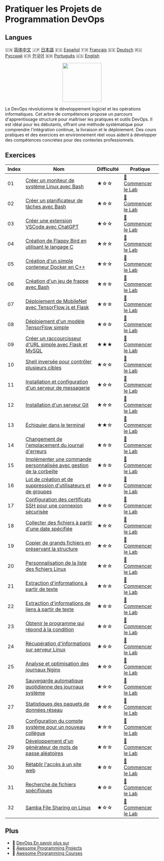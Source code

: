 # Pratiquer les Projets de Programmation DevOps

## Langues

🇨🇳 [简体中文](README_zh.md) 🇯🇵 [日本語](README_ja.md) 🇪🇸 [Español](README_es.md) 🇫🇷 [Français](README_fr.md) 🇩🇪 [Deutsch](README_de.md) 🇷🇺 [Русский](README_ru.md) 🇰🇷 [한국어](README_ko.md) 🇧🇷 [Português](README_pt.md) 🇺🇸 [English](README.md) 

<div align="center">
<img width="128px" src="https://file.labex.io/path/a3Od9y18p0bV.png">
</div>

Le DevOps révolutionne le développement logiciel et les opérations informatiques. Cet arbre de compétences propose un parcours d'apprentissage structuré pour maîtriser les pratiques et outils DevOps. Il est idéal pour les débutants, offrant une méthode systématique pour comprendre l'intégration continue, la livraison et le déploiement. Des cours pratiques et des exercices en environnement réel vous aident à développer des compétences concrètes pour des contextes professionnels.

## Exercices

|   Index | Nom                                                                                                                                                  | Difficulté   | Pratique                                                                                                     |
|---------|------------------------------------------------------------------------------------------------------------------------------------------------------|--------------|--------------------------------------------------------------------------------------------------------------|
|      01 | [Créer un moniteur de système Linux avec Bash](https://labex.io/fr/courses/project-build-a-linux-system-monitor-using-bash)                          | ★☆☆          | [🚀 Commencer le Lab](https://labex.io/fr/courses/project-build-a-linux-system-monitor-using-bash)           |
|      02 | [Créer un planificateur de tâches avec Bash](https://labex.io/fr/courses/project-build-a-task-scheduler-using-bash)                                  | ★☆☆          | [🚀 Commencer le Lab](https://labex.io/fr/courses/project-build-a-task-scheduler-using-bash)                 |
|      03 | [Créer une extension VSCode avec ChatGPT](https://labex.io/fr/courses/project-build-an-vscode-extension-with-chatgpt)                                | ★☆☆          | [🚀 Commencer le Lab](https://labex.io/fr/courses/project-build-an-vscode-extension-with-chatgpt)            |
|      04 | [Création de Flappy Bird en utilisant le langage C](https://labex.io/fr/courses/project-building-flappy-bird-using-c)                                | ★☆☆          | [🚀 Commencer le Lab](https://labex.io/fr/courses/project-building-flappy-bird-using-c)                      |
|      05 | [Création d'un simple conteneur Docker en C++](https://labex.io/fr/courses/project-creating-a-simple-docker-container-in-cpp)                        | ★☆☆          | [🚀 Commencer le Lab](https://labex.io/fr/courses/project-creating-a-simple-docker-container-in-cpp)         |
|      06 | [Création d'un jeu de frappe avec Bash](https://labex.io/fr/courses/project-creating-a-typing-game-using-bash)                                       | ★☆☆          | [🚀 Commencer le Lab](https://labex.io/fr/courses/project-creating-a-typing-game-using-bash)                 |
|      07 | [Déploiement de MobileNet avec TensorFlow.js et Flask](https://labex.io/fr/courses/project-deploying-mobilenet-with-tensorflowjs-and-flask)          | ★☆☆          | [🚀 Commencer le Lab](https://labex.io/fr/courses/project-deploying-mobilenet-with-tensorflowjs-and-flask)   |
|      08 | [Déploiement d'un modèle TensorFlow simple](https://labex.io/fr/courses/project-deploying-a-simple-tensorflow-model)                                 | ★☆☆          | [🚀 Commencer le Lab](https://labex.io/fr/courses/project-deploying-a-simple-tensorflow-model)               |
|      09 | [Créer un raccourcisseur d'URL simple avec Flask et MySQL](https://labex.io/fr/courses/project-build-a-simple-url-shortener-with-flask-and-mysql)    | ★★★          | [🚀 Commencer le Lab](https://labex.io/fr/courses/project-build-a-simple-url-shortener-with-flask-and-mysql) |
|      10 | [Shell inversée pour contrôler plusieurs cibles](https://labex.io/fr/courses/project-reverse-shell-to-control-multiple-targets)                      | ★☆☆          | [🚀 Commencer le Lab](https://labex.io/fr/courses/project-reverse-shell-to-control-multiple-targets)         |
|      11 | [Installation et configuration d'un serveur de messagerie](https://labex.io/fr/courses/project-installing-and-configuring-a-mail-server)             | ★☆☆          | [🚀 Commencer le Lab](https://labex.io/fr/courses/project-installing-and-configuring-a-mail-server)          |
|      12 | [Installation d'un serveur Git](https://labex.io/fr/courses/project-installing-a-git-server)                                                         | ★☆☆          | [🚀 Commencer le Lab](https://labex.io/fr/courses/project-installing-a-git-server)                           |
|      13 | [Échiquier dans le terminal](https://labex.io/fr/courses/project-chess-board-in-terminal)                                                            | ★★☆          | [🚀 Commencer le Lab](https://labex.io/fr/courses/project-chess-board-in-terminal)                           |
|      14 | [Changement de l'emplacement du journal d'erreurs](https://labex.io/fr/courses/project-changing-the-error-log-location)                              | ★☆☆          | [🚀 Commencer le Lab](https://labex.io/fr/courses/project-changing-the-error-log-location)                   |
|      15 | [Implémenter une commande personnalisée avec gestion de la corbeille](https://labex.io/fr/courses/project-avoid-accidental-deletion)                 | ★☆☆          | [🚀 Commencer le Lab](https://labex.io/fr/courses/project-avoid-accidental-deletion)                         |
|      16 | [Lot de création et de suppression d'utilisateurs et de groupes](https://labex.io/fr/courses/project-bulk-creation-and-deletion-of-users-and-groups) | ★☆☆          | [🚀 Commencer le Lab](https://labex.io/fr/courses/project-bulk-creation-and-deletion-of-users-and-groups)    |
|      17 | [Configuration des certificats SSH pour une connexion sécurisée](https://labex.io/fr/courses/project-certificate-configuration)                      | ★☆☆          | [🚀 Commencer le Lab](https://labex.io/fr/courses/project-certificate-configuration)                         |
|      18 | [Collecter des fichiers à partir d'une date spécifiée](https://labex.io/fr/courses/project-collect-files-from-specified-time)                        | ★☆☆          | [🚀 Commencer le Lab](https://labex.io/fr/courses/project-collect-files-from-specified-time)                 |
|      19 | [Copier de grands fichiers en préservant la structure](https://labex.io/fr/courses/project-copy-specified-files)                                     | ★☆☆          | [🚀 Commencer le Lab](https://labex.io/fr/courses/project-copy-specified-files)                              |
|      20 | [Personnalisation de la liste des fichiers Linux](https://labex.io/fr/courses/project-directory-size)                                                | ★☆☆          | [🚀 Commencer le Lab](https://labex.io/fr/courses/project-directory-size)                                    |
|      21 | [Extraction d'informations à partir de texte](https://labex.io/fr/courses/project-extracting-information-from-text)                                  | ★☆☆          | [🚀 Commencer le Lab](https://labex.io/fr/courses/project-extracting-information-from-text)                  |
|      22 | [Extraction d'informations de liens à partir de texte](https://labex.io/fr/courses/project-extracting-link-information-from-text)                    | ★☆☆          | [🚀 Commencer le Lab](https://labex.io/fr/courses/project-extracting-link-information-from-text)             |
|      23 | [Obtenir le programme qui répond à la condition](https://labex.io/fr/courses/project-get-program-that-satisfies-the-condition)                       | ★☆☆          | [🚀 Commencer le Lab](https://labex.io/fr/courses/project-get-program-that-satisfies-the-condition)          |
|      24 | [Récupération d'informations sur serveur Linux](https://labex.io/fr/courses/project-get-system-information)                                          | ★☆☆          | [🚀 Commencer le Lab](https://labex.io/fr/courses/project-get-system-information)                            |
|      25 | [Analyse et optimisation des journaux Nginx](https://labex.io/fr/courses/project-log-analysis)                                                       | ★☆☆          | [🚀 Commencer le Lab](https://labex.io/fr/courses/project-log-analysis)                                      |
|      26 | [Sauvegarde automatique quotidienne des journaux système](https://labex.io/fr/courses/project-log-backup)                                            | ★☆☆          | [🚀 Commencer le Lab](https://labex.io/fr/courses/project-log-backup)                                        |
|      27 | [Statistiques des paquets de données réseau](https://labex.io/fr/courses/project-network-data-packet-statistics)                                     | ★☆☆          | [🚀 Commencer le Lab](https://labex.io/fr/courses/project-network-data-packet-statistics)                    |
|      28 | [Configuration du compte système pour un nouveau collègue](https://labex.io/fr/courses/project-new-colleague-system-account-setup)                   | ★☆☆          | [🚀 Commencer le Lab](https://labex.io/fr/courses/project-new-colleague-system-account-setup)                |
|      29 | [Développement d'un générateur de mots de passe aléatoires](https://labex.io/fr/courses/project-password-generator)                                  | ★☆☆          | [🚀 Commencer le Lab](https://labex.io/fr/courses/project-password-generator)                                |
|      30 | [Rétablir l'accès à un site web](https://labex.io/fr/courses/project-restore-access-to-website)                                                      | ★☆☆          | [🚀 Commencer le Lab](https://labex.io/fr/courses/project-restore-access-to-website)                         |
|      31 | [Recherche de fichiers spécifiques](https://labex.io/fr/courses/project-searching-for-specific-files)                                                | ★☆☆          | [🚀 Commencer le Lab](https://labex.io/fr/courses/project-searching-for-specific-files)                      |
|      32 | [Samba File Sharing on Linux](https://labex.io/fr/courses/project-samba-file-sharing-on-linux)                                                       | ★☆☆          | [🚀 Commencer le Lab](https://labex.io/fr/courses/project-samba-file-sharing-on-linux)                       |

## Plus

- 🔗 [DevOps En savoir plus sur](https://labex.io/fr/skilltrees/devops)
- 🔗 [Awesome Programming Projects](https://github.com/labex-labs/awesome-programming-projects)
- 🔗 [Awesome Programming Courses](https://github.com/labex-labs/awesome-programming-courses)

